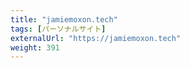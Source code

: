```yaml
---
title: "jamiemoxon.tech"
tags: [パーソナルサイト]
externalUrl: "https://jamiemoxon.tech"
weight: 391
---
```

